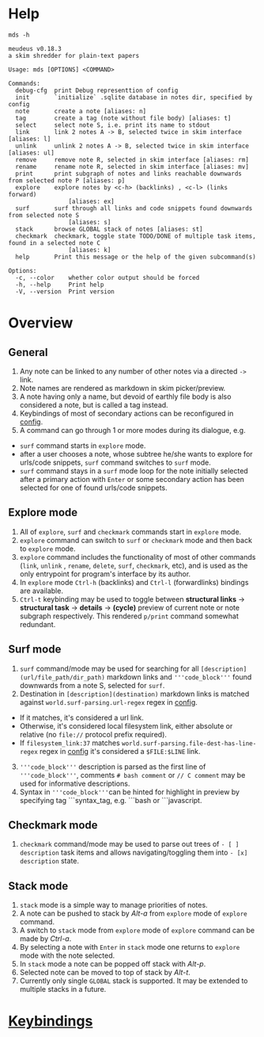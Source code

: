 # Help

  

  ```
  mds -h
  ```

  ```
  meudeus v0.18.3
  a skim shredder for plain-text papers

  Usage: mds [OPTIONS] <COMMAND>

  Commands:
    debug-cfg  print Debug representtion of config
    init       `initialize` .sqlite database in notes dir, specified by config
    note       create a note [aliases: n]
    tag        create a tag (note without file body) [aliases: t]
    select     select note S, i.e. print its name to stdout
    link       link 2 notes A -> B, selected twice in skim interface [aliases: l]
    unlink     unlink 2 notes A -> B, selected twice in skim interface [aliases: ul]
    remove     remove note R, selected in skim interface [aliases: rm]
    rename     rename note R, selected in skim interface [aliases: mv]
    print      print subgraph of notes and links reachable downwards from selected note P [aliases: p]
    explore    explore notes by <c-h> (backlinks) , <c-l> (links forward) 
                   [aliases: ex]
    surf       surf through all links and code snippets found downwards from selected note S
                   [aliases: s]
    stack      browse GLOBAL stack of notes [aliases: st]
    checkmark  checkmark, toggle state TODO/DONE of multiple task items, found in a selected note C
                   [aliases: k]
    help       Print this message or the help of the given subcommand(s)

  Options:
    -c, --color    whether color output should be forced
    -h, --help     Print help
    -V, --version  Print version
  ```

# Overview

## General

1. Any note can be linked to any number of other notes via a directed `->` link. 
2. Note names are rendered as markdown in skim picker/preview.
3. A note having only a name, but devoid of earthly file body is also considered a note, but is called a tag instead.
4. Keybindings of most of secondary actions can be reconfigured in [config](./config.kdl). 
5. A command can go through 1 or more modes during its dialogue, e.g. 
  - `surf` command starts in `explore` mode.
  - after a user chooses a note, whose subtree he/she wants to explore for urls/code snippets, `surf` command switches to `surf` mode.
  - `surf` command stays in a `surf` mode loop for the note initially selected after a primary action with `Enter` or some secondary action has been selected for one of found urls/code snippets.

## Explore mode

1. All of `explore`, `surf` and `checkmark` commands start in `explore` mode.
2. `explore` command can switch to `surf` or `checkmark` mode and then back to `explore` mode. 
3. `explore` command includes the functionality of most of other commands (`link`, `unlink` , `rename`, `delete`, `surf`, `checkmark`, etc), and is used as the only entrypoint for program's interface by its author.
4. In `explore` mode ` Ctrl-h ` (backlinks) and ` Ctrl-l ` (forwardlinks) bindings are available.
5. ` Ctrl-t ` keybinding may be used to toggle 
  between **structural links** -> **structural task** -> **details** -> **(cycle)** preview of current note or 
  note subgraph respectively. This rendered `p/print` command somewhat redundant. 

## Surf mode

1. `surf` command/mode may be used for searching for all `[description](url/file_path/dir_path)` markdown links and `'''code_block'''` found downwards from a note S, selected for `surf`.
2. Destination in `[description](destination)` markdown links is matched against `world.surf-parsing.url-regex` regex in [config](./config.kdl). 
  - If it matches, it's considered a url link. 
  - Otherwise, it's considered local filesystem link, either absolute or relative (no `file://` protocol prefix required).   
  - If `filesystem_link:37` matches `world.surf-parsing.file-dest-has-line-regex` regex in [config](./config.kdl) it's considered a `$FILE:$LINE` link. 
3. `'''code_block'''` description is parsed as the first line of `'''code_block'''`, comments `# bash comment` or `// C comment` may be used for informative descriptions.
4. Syntax in `'''code_block'''`can be hinted for highlight in preview by specifying tag \`\`\`syntax_tag, e.g. \`\`\`bash or \`\`\`javascript.

## Checkmark mode

1. `checkmark` command/mode may be used to parse out trees of `- [ ] description` task items and allows navigating/toggling them into `- [x] description` state.

## Stack mode 

1. `stack` mode is a simple way to manage priorities of notes. 
2. A note can be pushed to stack by *Alt-a* from `explore` mode of `explore` command. 
3. A switch to `stack` mode from `explore` mode of `explore` command can be made by *Ctrl-a*.
4. By selecting a note with `Enter` in `stack` mode one returns to `explore` mode with the note selected.
5. In `stack` mode a note can be popped off stack with *Alt-p*.
6. Selected note can be moved to top of stack by *Alt-t*.
7. Currently only single `GLOBAL` stack is supported. It may be extended to multiple stacks in a future.

# [Keybindings](./KEYBINDINGS.md)
